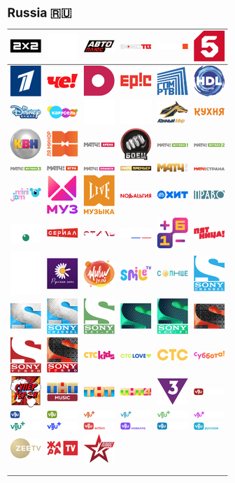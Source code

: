 # Russia 🇷🇺

| ![2x2] | ![365-dney] | ![auto-plus] | ![boks-tv] | ![bridge] | ![channel-5] |
|:---:|:---:|:---:|:---:|:---:|:---:|
| ![channel-one] | ![che] | ![domashniy] | ![epic] | ![gpm-rtv] | ![hd-life] |
| ![kanal-disney] | ![karusel] | ![khl-prime] | ![khl] | ![konnyy-mir] | ![kukhnya] |
| ![kvn-tv] | ![la-minor] | ![match-arena] | ![match-boets] | ![match-futbol-1] | ![match-futbol-2] |
| ![match-futbol-3] | ![match-igra] | ![match-planeta] | ![match-premier] | ![match] | ![match-strana] |
| ![mini-jam] | ![muz-tv] | ![muzyka-live] | ![nostalgiya] | ![ntv-hit] | ![ntv-pravo] |
| ![ntv] | ![ntv-serial] | ![ntv-stil] | ![otr] | ![plus-minus-16] | ![pyatnitsa] |
| ![russkaya-istoriya] | ![russkaya-noch] | ![shivi] | ![smile-tv] | ![solntse] | ![sony-channel-blue] |
| ![sony-channel-icon] | ![sony-channel] | ![sony-sci-fi-green] | ![sony-sci-fi-icon] | ![sony-sci-fi] | ![sony-turbo-icon] |
| ![sony-turbo-red] | ![sony-turbo] | ![sts-kids] | ![sts-love] | ![sts] | ![subbota] |
| ![supergeroi] | ![tnt-music] | ![tnt] | ![tnt4] | ![tv3_1] | ![viju-explore] |
| ![viju-history] | ![viju-nature] | ![viju-plus-comedy] | ![viju-plus-megahit] | ![viju-plus-planet] | ![viju-plus-premiere] |
| ![viju-plus-serial] | ![viju-plus-sport] | ![viju-tv1000-action] | ![viju-tv1000-novella] | ![viju-tv1000] | ![viju-tv1000-russkoe] |
| ![zee-tv] | ![zhara] | ![zvezda-plus] | ![space] | ![space] | ![space] |
| ![space] | ![space] | ![space] | ![space] | ![space] | ![space] |


[2x2]:2x2-ru.png
[365-dney]:365-dney-ru.png
[auto-plus]:auto-plus-ru.png
[boks-tv]:boks-tv-ru.png
[bridge]:bridge-ru.png
[channel-5]:channel-5-ru.png
[channel-one]:channel-one-ru.png
[che]:che-ru.png
[domashniy]:domashniy-ru.png
[epic]:epic-ru.png
[gpm-rtv]:gpm-rtv-ru.png
[hd-life]:hd-life-ru.png
[kanal-disney]:kanal-disney-ru.png
[karusel]:karusel-ru.png
[khl-prime]:khl-prime-ru.png
[khl]:khl-ru.png
[konnyy-mir]:konnyy-mir-ru.png
[kukhnya]:kukhnya-ru.png
[kvn-tv]:kvn-tv-ru.png
[la-minor]:la-minor-ru.png
[match-arena]:match-arena-ru.png
[match-boets]:match-boets-ru.png
[match-futbol-1]:match-futbol-1-ru.png
[match-futbol-2]:match-futbol-2-ru.png
[match-futbol-3]:match-futbol-3-ru.png
[match-igra]:match-igra-ru.png
[match-planeta]:match-planeta-ru.png
[match-premier]:match-premier-ru.png
[match]:match-ru.png
[match-strana]:match-strana-ru.png
[mini-jam]:mini-jam-ru.png
[muz-tv]:muz-tv-ru.png
[muzyka-live]:muzyka-live-ru.png
[nostalgiya]:nostalgiya-ru.png
[ntv-hit]:ntv-hit-ru.png
[ntv-pravo]:ntv-pravo-ru.png
[ntv]:ntv-ru.png
[ntv-serial]:ntv-serial-ru.png
[ntv-stil]:ntv-stil-ru.png
[otr]:otr-ru.png
[plus-minus-16]:plus-minus-16-ru.png
[pyatnitsa]:pyatnitsa-ru.png
[russkaya-istoriya]:russkaya-istoriya-ru.png
[russkaya-noch]:russkaya-noch-ru.png
[shivi]:shivi-ru.png
[smile-tv]:smile-tv-ru.png
[solntse]:solntse-ru.png
[sony-channel-blue]:sony-channel-blue-ru.png
[sony-channel-icon]:sony-channel-icon-ru.png
[sony-channel]:sony-channel-ru.png
[sony-sci-fi-green]:sony-sci-fi-green-ru.png
[sony-sci-fi-icon]:sony-sci-fi-icon-ru.png
[sony-sci-fi]:sony-sci-fi-ru.png
[sony-turbo-icon]:sony-turbo-icon-ru.png
[sony-turbo-red]:sony-turbo-red-ru.png
[sony-turbo]:sony-turbo-ru.png
[sts-kids]:sts-kids-ru.png
[sts-love]:sts-love-ru.png
[sts]:sts-ru.png
[subbota]:subbota-ru.png
[supergeroi]:supergeroi-ru.png
[tnt-music]:tnt-music-ru.png
[tnt]:tnt-ru.png
[tnt4]:tnt4-ru.png
[tv3_1]:tv3_1-ru.png
[viju-explore]:viju-explore-ru.png
[viju-history]:viju-history-ru.png
[viju-nature]:viju-nature-ru.png
[viju-plus-comedy]:viju-plus-comedy-ru.png
[viju-plus-megahit]:viju-plus-megahit-ru.png
[viju-plus-planet]:viju-plus-planet-ru.png
[viju-plus-premiere]:viju-plus-premiere-ru.png
[viju-plus-serial]:viju-plus-serial-ru.png
[viju-plus-sport]:viju-plus-sport-ru.png
[viju-tv1000-action]:viju-tv1000-action-ru.png
[viju-tv1000-novella]:viju-tv1000-novella-ru.png
[viju-tv1000]:viju-tv1000-ru.png
[viju-tv1000-russkoe]:viju-tv1000-russkoe-ru.png
[zee-tv]:zee-tv-ru.png
[zhara]:zhara-ru.png
[zvezda-plus]:zvezda-plus-ru.png

[space]:../../misc/space-1500.png "Space"


